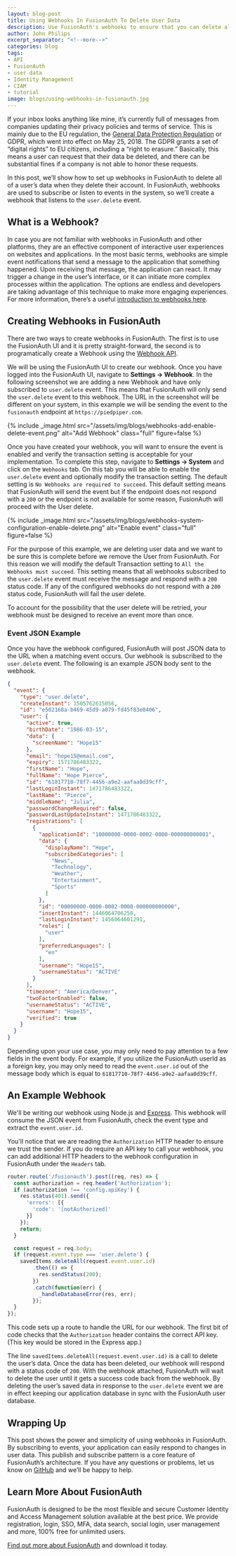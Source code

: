 ```yaml
---
layout: blog-post
title: Using Webhooks In FusionAuth To Delete User Data
description: Use FusionAuth's webhooks to ensure that you can delete all a user's data when they request it. GDPR compliance has never been easier.
author: John Philips
excerpt_separator: "<!--more-->"
categories: blog
tags:
- API
- FusionAuth
- user data
- Identity Management
- CIAM
- tutorial
image: blogs/using-webhooks-in-fusionauth.jpg
---
```


If your inbox looks anything like mine, it’s currently full of messages from companies updating their privacy policies and terms of service. This is mainly due to the EU regulation, the [General Data Protection Regulation](/blog/2019/01/29/white-paper-developers-guide-gdpr "Download the Developer's Guide to the GDPR") or GDPR, which went into effect on May 25, 2018. The GDPR grants a set of “digital rights” to EU citizens, including a “right to erasure.” Basically, this means a user can request that their data be deleted, and there can be substantial fines if a company is not able to honor these requests.

In this post, we’ll show how to set up webhooks in FusionAuth to delete all of a user’s data when they delete their account. In FusionAuth, webhooks are used to subscribe or listen to events in the system, so we’ll create a webhook that listens to the `user.delete` event.
<!--more-->
## What is a Webhook?

In case you are not familiar with webhooks in FusionAuth and other platforms, they are an effective component of interactive user experiences on websites and applications. In the most basic terms, webhooks are simple event notifications that send a message to the application that something happened. Upon receiving that message, the application can react. It may trigger a change in the user’s interface, or it can initiate more complex processes within the application. The options are endless and developers are taking advantage of this technique to make more engaging experiences. For more information, there’s a useful [introduction to webhooks here](https://webhooks.pbworks.com/w/page/13385124/FrontPage "Learn more about Webhooks").

## Creating Webhooks in FusionAuth
There are two ways to create webhooks in FusionAuth. The first is to use the FusionAuth UI and it is pretty straight-forward, the second is to programatically create a Webhook using the [Webhook API](/docs/v1/tech/apis/webhooks).  

We will be using the FusionAuth UI to create our webhook. Once you have logged into the FusionAuth UI, navigate to **Settings → Webhook**. In the following screenshot we are adding a new Webhook and have only subscribed to `user.delete` event. This means that FusionAuth will only send the `user.delete` event to this webhook. The URL in the screenshot will be different on your system, in this example we will be sending the event to the `fusionauth` endpoint at `https://piedpiper.com`.

{% include _image.html src="/assets/img/blogs/webhooks-add-enable-delete-event.png" alt="Add Webhook" class="full" figure=false %}

Once you have created your webhook, you will want to ensure the event is enabled and verify the transaction setting is acceptable for your implementation. To complete this step, navigate to **Settings → System** and click on the `Webhooks` tab. On this tab you will be able to enable the `user.delete` event and optionally modify the transaction setting. The default setting is `No Webhooks are required to succeed`. This default setting means that FusionAuth will send the event but if the endpoint does not respond with a `200` or the endpoint is not available for some reason, FusionAuth will proceed with the User delete. 

{% include _image.html src="/assets/img/blogs/webhooks-system-configuration-enable-delete.png" alt="Enable event" class="full" figure=false %}


For the purpose of this example, we are deleting user data and we want to be sure this is complete before we remove the User from FusionAuth. For this reason we will modify the default Transaction setting to `All the Webhooks must succeed`. This setting means that all webhooks subscribed to the `user.delete` event must receive the message and respond with a `200` status code. If any of the configured webhooks do not respond with a `200` status code, FusionAuth will fail the user delete.

To account for the possibility that the user delete will be retried, your webhook must be designed to receive an event more than once. 

### Event JSON Example

Once you have the webhook configured, FusionAuth will post JSON data to the URL when a matching event occurs. Our webhook is subscribed to the `user.delete` event. The following is an example JSON body sent to the webhook.

```json
{
  "event": {
    "type": "user.delete",
    "createInstant": 1505762615056,
    "id": "e502168a-b469-45d9-a079-fd45f83e0406",
    "user": {
      "active": true,
      "birthDate": "1986-03-15",
      "data": {
        "screenName": "Hope15"
      },
      "email": "hope15@email.com",
      "expiry": 1571786483322,
      "firstName": "Hope",
      "fullName": "Hope Pierce",
      "id": "61817710-78f7-4456-a9e2-aafaa0d39cff",
      "lastLoginInstant": 1471786483322,
      "lastName": "Pierce",
      "middleName": "Julia",
      "passwordChangeRequired": false,
      "passwordLastUpdateInstant": 1471786483322,
      "registrations": [
        {
          "applicationId": "10000000-0000-0002-0000-000000000001",
          "data": {
            "displayName": "Hope",
            "subscribedCategories": [
              "News",
              "Technology",
              "Weather",
              "Entertainment",
              "Sports"
            ]
          },
          "id": "00000000-0000-0002-0000-000000000000",
          "insertInstant": 1446064706250,
          "lastLoginInstant": 1456064601291,
          "roles": [
            "user"
          ],
          "preferredLanguages": [
            "en"
          ],
          "username": "Hope15",
          "usernameStatus": "ACTIVE"
        }
      ],
      "timezone": "America/Denver",
      "twoFactorEnabled": false,
      "usernameStatus": "ACTIVE",
      "username": "Hope15",
      "verified": true
    }
  }
}
```

Depending upon your use case, you may only need to pay attention to a few fields in the event body. For example, if you utilize the FusionAuth userId as a foreign key, you may only need to read the `event.user.id` out of the message body which is equal to `61817710-78f7-4456-a9e2-aafaa0d39cff`.

## An Example Webhook

We'll be writing our webhook using Node.js and [Express](https://expressjs.com/ "Jump to ExpressJS site"). This webhook will consume the JSON event from FusionAuth, check the event type and extract the `event.user.id`. 

You'll notice that we are reading the `Authorization` HTTP header to ensure we trust the sender. If you do require an API key to call your webhook, you can add additional HTTP headers to the webhook configuration in FusionAuth under the `Headers` tab. 

```javascript
router.route('/fusionauth').post((req, res) => {
  const authorization = req.header('Authorization');
  if (authorization !== 'config.apiKey') {
    res.status(401).send({
      'errors': [{
        'code': '[notAuthorized]'
      }]
    });
    return;
  } 

  const request = req.body;
  if (request.event.type === 'user.delete') {
    savedItems.deleteAll(request.event.user.id)
        .then(() => {
          res.sendStatus(200);
        })
        .catch(function(err) {
          _handleDatabaseError(res, err);
        });
  }
});
```

This code sets up a route to handle the URL for our webhook. The first bit of code checks that the `Authorization` header contains the correct API key. (This key would be stored in the Express app.)

The line `savedItems.deleteAll(request.event.user.id)` is a call to delete the user’s data. Once the data has been deleted, our webhook will respond with a status code of `200`. With the webhook attached, FusionAuth will wait to delete the user until it gets a success code back from the webhook. By deleting the user’s saved data in response to the `user.delete` event we are in effect keeping our application database in sync with the FusionAuth user database.

## Wrapping Up

This post shows the power and simplicity of using webhooks in FusionAuth. By subscribing to events, your application can easily respond to changes in user data. This publish and subscribe pattern is a core feature of FusionAuth’s architecture. If you have any questions or problems, let us know on [GitHub](https://github.com/FusionAuth/fusionauth-issues/issues "Jump to GitHub") and we’ll be happy to help.

## Learn More About FusionAuth

FusionAuth is designed to be the most flexible and secure Customer Identity and Access Management solution available at the best price. We provide registration, login, SSO, MFA, data search, social login, user management and more, 100% free for unlimited users.

[Find out more about FusionAuth](https://fusionauth.io/ "FusionAuth Home") and download it today.

<!--
- FusionAuth
- Tutorials
- Resources
-->
